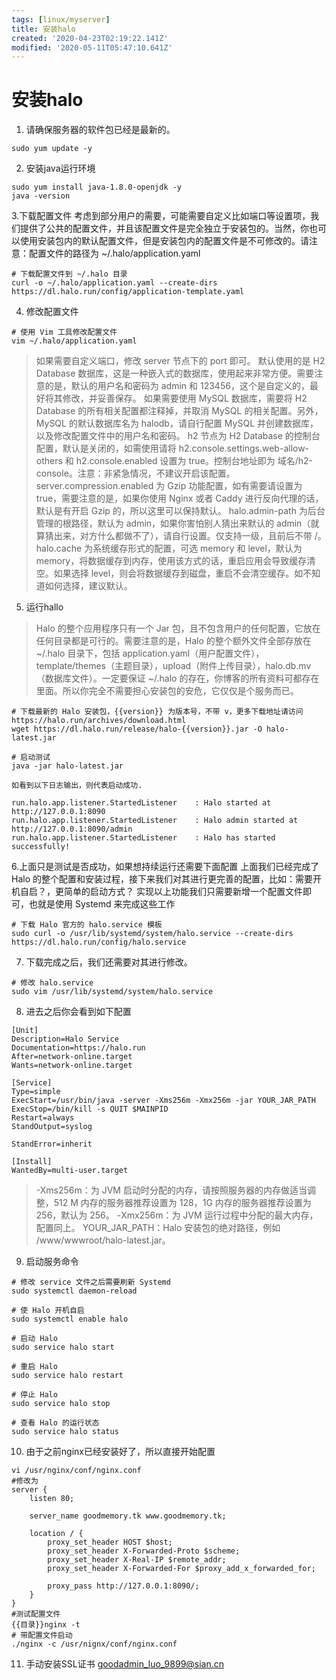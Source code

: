 ```yaml
---
tags: [linux/myserver]
title: 安装halo
created: '2020-04-23T02:19:22.141Z'
modified: '2020-05-11T05:47:10.641Z'
---
```


# 安装halo
1. 请确保服务器的软件包已经是最新的。
```
sudo yum update -y
```
2. 安装java运行环境
```
sudo yum install java-1.8.0-openjdk -y
java -version
```
3.下载配置文件
考虑到部分用户的需要，可能需要自定义比如端口等设置项，我们提供了公共的配置文件，并且该配置文件是完全独立于安装包的。当然，你也可以使用安装包内的默认配置文件，但是安装包内的配置文件是不可修改的。请注意：配置文件的路径为 ~/.halo/application.yaml
```
# 下载配置文件到 ~/.halo 目录
curl -o ~/.halo/application.yaml --create-dirs https://dl.halo.run/config/application-template.yaml
```
4. 修改配置文件
```
# 使用 Vim 工具修改配置文件
vim ~/.halo/application.yaml
```
> 如果需要自定义端口，修改 server 节点下的 port 即可。
默认使用的是 H2 Database 数据库，这是一种嵌入式的数据库，使用起来非常方便。需要注意的是，默认的用户名和密码为 admin 和 123456，这个是自定义的，最好将其修改，并妥善保存。
如果需要使用 MySQL 数据库，需要将 H2 Database 的所有相关配置都注释掉，并取消 MySQL 的相关配置。另外，MySQL 的默认数据库名为 halodb，请自行配置 MySQL 并创建数据库，以及修改配置文件中的用户名和密码。
h2 节点为 H2 Database 的控制台配置，默认是关闭的，如需使用请将 h2.console.settings.web-allow-others 和 h2.console.enabled 设置为 true。控制台地址即为 域名/h2-console。注意：非紧急情况，不建议开启该配置。
server.compression.enabled 为 Gzip 功能配置，如有需要请设置为 true，需要注意的是，如果你使用 Nginx 或者 Caddy 进行反向代理的话，默认是有开启 Gzip 的，所以这里可以保持默认。
halo.admin-path 为后台管理的根路径，默认为 admin，如果你害怕别人猜出来默认的 admin（就算猜出来，对方什么都做不了），请自行设置。仅支持一级，且前后不带 /。
halo.cache 为系统缓存形式的配置，可选 memory 和 level，默认为 memory，将数据缓存到内存，使用该方式的话，重启应用会导致缓存清空。如果选择 level，则会将数据缓存到磁盘，重启不会清空缓存。如不知道如何选择，建议默认。
5. 运行hallo
>Halo 的整个应用程序只有一个 Jar 包，且不包含用户的任何配置，它放在任何目录都是可行的。需要注意的是，Halo 的整个额外文件全部存放在 ~/.halo 目录下，包括 application.yaml（用户配置文件），template/themes（主题目录），upload（附件上传目录），halo.db.mv（数据库文件）。一定要保证 ~/.halo 的存在，你博客的所有资料可都存在里面。所以你完全不需要担心安装包的安危，它仅仅是个服务而已。

```
# 下载最新的 Halo 安装包，{{version}} 为版本号，不带 v，更多下载地址请访问 https://halo.run/archives/download.html
wget https://dl.halo.run/release/halo-{{version}}.jar -O halo-latest.jar

# 启动测试
java -jar halo-latest.jar

如看到以下日志输出，则代表启动成功.

run.halo.app.listener.StartedListener    : Halo started at         http://127.0.0.1:8090
run.halo.app.listener.StartedListener    : Halo admin started at   http://127.0.0.1:8090/admin
run.halo.app.listener.StartedListener    : Halo has started successfully!
```
6.上面只是测试是否成功，如果想持续运行还需要下面配置
上面我们已经完成了 Halo 的整个配置和安装过程，接下来我们对其进行更完善的配置，比如：需要开机自启？，更简单的启动方式？
实现以上功能我们只需要新增一个配置文件即可，也就是使用 Systemd 来完成这些工作
```
# 下载 Halo 官方的 halo.service 模板
sudo curl -o /usr/lib/systemd/system/halo.service --create-dirs https://dl.halo.run/config/halo.service
```
7. 下载完成之后，我们还需要对其进行修改。
```
# 修改 halo.service
sudo vim /usr/lib/systemd/system/halo.service
```
8. 进去之后你会看到如下配置
```
[Unit]
Description=Halo Service
Documentation=https://halo.run
After=network-online.target
Wants=network-online.target

[Service]
Type=simple
ExecStart=/usr/bin/java -server -Xms256m -Xmx256m -jar YOUR_JAR_PATH
ExecStop=/bin/kill -s QUIT $MAINPID
Restart=always
StandOutput=syslog

StandError=inherit

[Install]
WantedBy=multi-user.target
```
>-Xms256m：为 JVM 启动时分配的内存，请按照服务器的内存做适当调整，512 M 内存的服务器推荐设置为 128，1G 内存的服务器推荐设置为 256，默认为 256。
-Xmx256m：为 JVM 运行过程中分配的最大内存，配置同上。
YOUR_JAR_PATH：Halo 安装包的绝对路径，例如 /www/wwwroot/halo-latest.jar。
9. 启动服务命令
```
# 修改 service 文件之后需要刷新 Systemd
sudo systemctl daemon-reload

# 使 Halo 开机自启
sudo systemctl enable halo

# 启动 Halo
sudo service halo start

# 重启 Halo
sudo service halo restart

# 停止 Halo
sudo service halo stop

# 查看 Halo 的运行状态
sudo service halo status
```
10. 由于之前nginx已经安装好了，所以直接开始配置
```
vi /usr/nginx/conf/nginx.conf
#修改为
server {
    listen 80;

    server_name goodmemory.tk www.goodmemory.tk;

    location / {
        proxy_set_header HOST $host;
        proxy_set_header X-Forwarded-Proto $scheme;
        proxy_set_header X-Real-IP $remote_addr;
        proxy_set_header X-Forwarded-For $proxy_add_x_forwarded_for;

        proxy_pass http://127.0.0.1:8090/;
    }
}
#测试配置文件
{{目录}}nginx -t
# 带配置文件启动
./nginx -c /usr/nignx/conf/nginx.conf
```
11. 手动安装SSL证书
goodadmin_luo_9899@sian.cn


